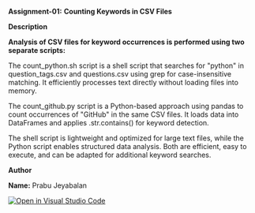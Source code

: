 **Assignment-01:**                       **Counting Keywords in CSV Files**

**Description**

**Analysis of CSV files for keyword occurrences is performed using two separate scripts:** 

The count_python.sh script is a shell script that searches for "python" in question_tags.csv and questions.csv using grep for case-insensitive matching. It efficiently processes text directly without loading files into memory.

The count_github.py script is a Python-based approach using pandas to count occurrences of "GitHub" in the same CSV files. It loads data into DataFrames and applies .str.contains() for keyword detection.

The shell script is lightweight and optimized for large text files, while the Python script enables structured data analysis. Both are efficient, easy to execute, and can be adapted for additional keyword searches.


**Author**

**Name:** Prabu Jeyabalan


[![Open in Visual Studio Code](https://classroom.github.com/assets/open-in-vscode-2e0aaae1b6195c2367325f4f02e2d04e9abb55f0b24a779b69b11b9e10269abc.svg)](https://classroom.github.com/online_ide?assignment_repo_id=18125774&assignment_repo_type=AssignmentRepo)

